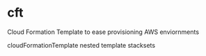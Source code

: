 # cft
Cloud Formation Template to ease provisioning AWS enviornments

cloudFormationTemplate nested template stacksets
